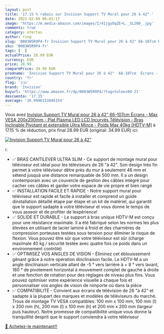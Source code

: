 ```yaml
---
layout: post
title: '17.15 % rabais sur Invision Support TV Mural pour 26 à 42" '
date: 2021-02-09 06:03:17
image: 'https://m.media-amazon.com/images/I/41jgyOqZE+L._SL200_.jpg'
comments: true
category: ofertas
author: ring
slug: 'B003W5R9P4-fr Invision Support TV Mural pour 26 à 42" 66-107cm Écrans -...'
sku: 'B003W5R9P4-fr'
tags: [  ]
actualPrice: 28.99 EUR
currency: EUR
price: 28.99
comparePrice: 34.99 EUR
prodname: 'Invision Support TV Mural pour 26 à 42"  66-107cm  Écrans - Max VESA 200x200mm - Plat Plasma LED LCD Incurvés Télévision - Bras Inclinable  Pivotant et extensible Ultra Mince - Poids Max 40kg [HDTV-M]'
country: 'fr'
flag: '🇫🇷'
brand: 'Invision'
buyurl: 'https://www.amazon.fr/dp/B003W5R9P4/?tag=tolees0d-21'
descuento: '17.15'
average: '26.9996153846154'
---
```


Vous avez [Invision Support TV Mural pour 26 à 42"  66-107cm  Écrans - Max VESA 200x200mm - Plat Plasma LED LCD Incurvés Télévision - Bras Inclinable  Pivotant et extensible Ultra Mince - Poids Max 40kg [HDTV-M]](https://www.amazon.fr/dp/B003W5R9P4/?tag=tolees0d-21)  à  17.15 % de réduction, prix final  28.99 EUR (original: 34.99 EUR) ici:

[![Invision Support TV Mural pour 26 à 42" ](https://m.media-amazon.com/images/I/41jgyOqZE+L._SL200_.jpg)](https://www.amazon.fr/dp/B003W5R9P4/?tag=tolees0d-21)

ℹ️:

- ✅ BRAS CANTILEVER ULTRA SLIM - Ce support de montage mural pour téléviseur est idéal pour les téléviseurs de 26 "à 42". Son design très fin permet à votre téléviseur dêtre près du mur à seulement 46 mm et sétend jusquà une distance remarquable de 500 mm. Il a un design contemporain avec un couvercle de gestion des câbles intégré pour cacher ces câbles et garder votre espace de vie propre et bien rangé
- ✅ INSTALLATION FACILE ET RAPIDE - Notre support mural pour téléviseur est rapide et facile à installer et comprend un guide dinstallation détaillé étape par étape et un kit de matériel, qui garantit que le support sadapte à votre téléviseur et vous donne le temps de vous asseoir et de profiter de lexpérience!
- ✅ SOLIDE ET DURABLE - Le support à bras unique HDTV-M est conçu pour une résistance maximale. Il a été fabriqué selon les normes les plus élevées en utilisant de lacier laminé à froid et des charnières de compression porteuses testées sous tension pour éliminer le risque de flexion. Vous pouvez être sûr que votre téléviseur est sûr (charge maximale 40 kg / sécurité testée avec quatre fois ce poids dans un environnement contrôlé)
- ✅ OPTIMISEZ VOS ANGLES DE VISION - Éliminez cet éblouissement gênant grâce à notre opération dinclinaison facile. Le HDTV-M a un angle dinclinaison verticale allant de -5 ° vers larrière à + 8 ° vers lavant, 180 ° de pivotement horizontal à mouvement complet de gauche à droite et une fonction de rotation pour des réglages de niveau plus fins. Vous pouvez optimiser votre expérience visuelle à chaque fois et personnaliser vos angles de vision de nimporte où dans la pièce
- ✅ COMPATIBILITÉ - Convient aux écrans de télévision de 26 "à 42" et sadapte à la plupart des marques et modèles de téléviseurs du marché. Trous de montage TV VESA compatibles: 100 mm x 100 mm, 100 mm (l) x 200 mm (h), 200 mm (l) x 100 mm (h) et 200 mm x 200 mm (largeur puis hauteur). Notre promesse de compatibilité unique vous donne la tranquillité desprit que le support conviendra à votre téléviseur

[🛒 Achetez-le maintenant!!](https://www.amazon.fr/dp/B003W5R9P4/?tag=tolees0d-21)
